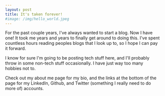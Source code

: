 ```yaml
---
layout: post
title: It's taken forever!
#image: /img/hello_world.jpeg
---
```


For the past couple years, I've always wanted to start a blog.  Now I have one!  It took me years and years to finally get around to doing this.  I've spent countless hours reading peoples blogs that I look up to, so I hope I can pay it forward.

I know for sure I'm going to be posting tech stuff here, and I'll probably throw in some non-tech stuff occasionally.  I have just way too many hobbies not to.

Check out my about me page for my bio, and the links at the bottom of the page for my LinkedIn, Github, and Twitter (something I really need to do more of) accounts.
